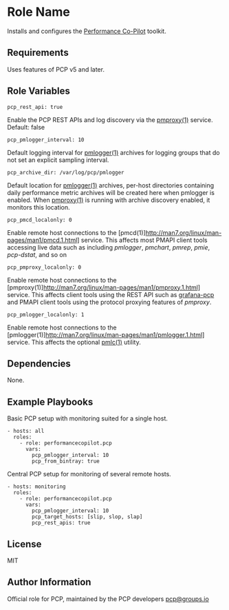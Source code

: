 Role Name
=========

Installs and configures the [Performance Co-Pilot](https://pcp.io/) toolkit.

Requirements
------------

Uses features of PCP v5 and later.

Role Variables
--------------

    pcp_rest_api: true

Enable the PCP REST APIs and log discovery via the [pmproxy(1)](http://man7.org/linux/man-pages/man1/pmproxy.1.html) service.
Default: false

    pcp_pmlogger_interval: 10

Default logging interval for [pmlogger(1)](http://man7.org/linux/man-pages/man1/pmlogger.1.html) archives for logging groups that do not set an explicit sampling interval.

    pcp_archive_dir: /var/log/pcp/pmlogger

Default location for [pmlogger(1)](http://man7.org/linux/man-pages/man1/pmlogger.1.html) archives, per-host directories containing daily performance metric archives will be created here when pmlogger is enabled.  When [pmproxy(1)](http://man7.org/linux/man-pages/man1/pmproxy.1.html) is running with archive discovery enabled, it monitors this location.

    pcp_pmcd_localonly: 0

Enable remote host connections to the [pmcd(1)]http://man7.org/linux/man-pages/man1/pmcd.1.html] service.  This affects most PMAPI client tools accessing live data such as including *pmlogger*, *pmchart*, *pmrep*, *pmie*, *pcp-dstat*, and so on

    pcp_pmproxy_localonly: 0

Enable remote host connections to the [pmproxy(1)]http://man7.org/linux/man-pages/man1/pmproxy.1.html] service.  This affects client tools using the REST API such as [grafana-pcp](https://grafana-pcp.readthedocs.io/) and PMAPI client tools using the protocol proxying features of *pmproxy*.

    pcp_pmlogger_localonly: 1

Enable remote host connections to the [pmlogger(1)]http://man7.org/linux/man-pages/man1/pmlogger.1.html] service.  This affects the optional [pmlc(1)](http://man7.org/linux/man-pages/man1/pmlc.1.html) utility.

Dependencies
------------

None.

Example Playbooks
-----------------

Basic PCP setup with monitoring suited for a single host.

    - hosts: all
      roles:
        - role: performancecopilot.pcp
          vars:
            pcp_pmlogger_interval: 10
            pcp_from_bintray: true

Central PCP setup for monitoring of several remote hosts.

    - hosts: monitoring
      roles:
        - role: performancecopilot.pcp
          vars:
            pcp_pmlogger_interval: 10
            pcp_target_hosts: [slip, slop, slap]
            pcp_rest_apis: true

License
-------

MIT

Author Information
------------------

Official role for PCP, maintained by the PCP developers <pcp@groups.io>
